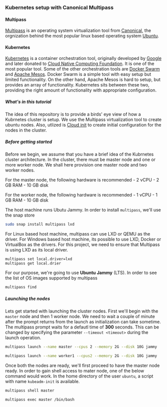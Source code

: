 ### Kubernetes setup with Canonical Multipass

#### Multipass

[Multipass](https://multipass.run/) is an operating system virtualization tool from [Canonical](https://canonical.com/), the orgnization behind the most popular linux based operating system [Ubuntu](https://ubuntu.com/). 

#### Kubernetes

[Kubernetes](https://kubrnetes.io/) is a container orchestration tool, originally developed by [Google](https://www.google.com) and later donated to [Cloud Native Computing Foundation](ihttps://www.cncf.io/). It is one of the most popular tool. Some of the other orchestration tools are [Docker Swarm](https://docs.docker.com/engine/swarm/) and [Apache Mesos](https://mesos.apache.org/). Docker Swarm is a simple tool with easy setup but limited functionality. On the other hand, Apache Mesos is hard to setup, but provides an array of functionality. Kubernetes sits between these two, providing the right amount of functionality with appropriate configuration.

##### What's in this tutorial

The idea of this repository is to provide a birds' eye view of how a Kubrnetes cluster is setup. We use the Multipass virtualization tool to create ubuntu nodes. Also, utlized is [Cloud init](https://cloud-init.io/) to create initial configuration for the nodes in the cluster.

##### Before getting started

Before we begin, we assume that you have a brief idea of the Kubrnetes cluster architecture. In the cluster, there must be master node and one or more worker node. We shall here provision one master node and two worker nodes.

For the master node, the following hardware is recommended
    - 2 vCPU
    - 2 GB RAM
    - 10 GB disk

For the worker node, the following hardware is recommended
    - 1 vCPU
    - 1 GB RAM
    - 10 GB disk

The host machine runs Ubutu Jammy. In order to install `multipass`, we'll use the snap store

```bash
sudo snap install multipass lxd
```

For Linux based host machine, multipass can use LXD or QEMU as the driver. For Windows based host machine, its possible to use LXD, Docker or VirtualBox as the drivers. For this project, we need to ensure that Multipass is using LXD as its local driver.

```
multipass set local.driver=lxd
multipass get local.drier
```

For our purpose, we're going to use __Ubuntu Jammy__ (LTS). In order to see the list of OS images supported by multipass

```bash
multipass find
```

##### Launching the nodes

Lets get started with launching the cluster nodes. First we'll begin with the `master` node and then 1 worker node. We need to wait a couple of minute after the prompt returns from the launch as initialization can take sometime. The multipass prompt waits for a defautl time of __300__ seconds. This can be changed by specifying the parameter `--timeout <timeout>` during the launch operation.

```bash
multipass launch --name master --cpus 2 --memory 2G --disk 10G jammy

multipass launch --name worker1 --cpus2 --memory 2G --disk 10G jammy
```

Once both the nodes are ready, we'll first proceed to have the master node ready. In order to gain shell access to mater node, one of the below command would work. In the home directory of the user `ubuntu`, a script with name `kubeadm-init` is available.

```bash
multipass shell master

multipass exec master /bin/bash
```
